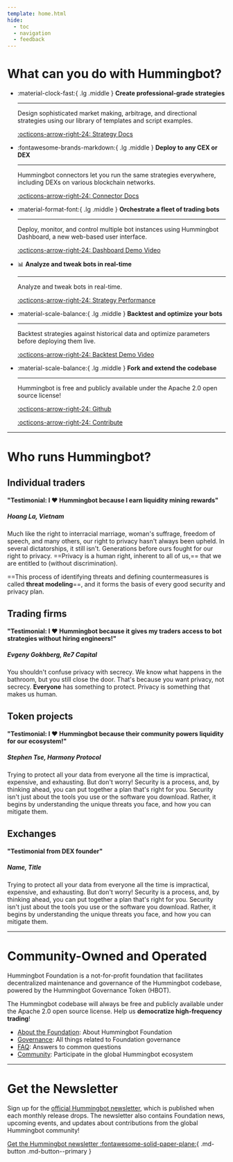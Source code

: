 ```yaml
---
template: home.html
hide:
  - toc
  - navigation
  - feedback
---
```


# What can you do with Hummingbot?

<div class="grid cards" markdown>

-   :material-clock-fast:{ .lg .middle } __Create professional-grade strategies__

    ---

    Design sophisticated market making, arbitrage, and directional strategies using our library of templates and script examples.

    [:octicons-arrow-right-24: Strategy Docs](/strategies/)

-   :fontawesome-brands-markdown:{ .lg .middle } __Deploy to any CEX or DEX__

    ---

    Hummingbot connectors let you run the same strategies everywhere, including DEXs on various blockchain networks.

    [:octicons-arrow-right-24: Connector Docs](/exchanges/)

-   :material-format-font:{ .lg .middle } __Orchestrate a fleet of trading bots__

    ---

    Deploy, monitor, and control multiple bot instances using Hummingbot Dashboard, a new web-based user interface.

    [:octicons-arrow-right-24: Dashboard Demo Video](#)

-   📊 __Analyze and tweak bots in real-time__

    ---

    Analyze and tweak bots in real-time.

    [:octicons-arrow-right-24: Strategy Performance](#)

-   :material-scale-balance:{ .lg .middle } __Backtest and optimize your bots__

    ---

    Backtest strategies against historical data and optimize parameters before deploying them live.

    [:octicons-arrow-right-24: Backtest Demo Video](#)

-   :material-scale-balance:{ .lg .middle } __Fork and extend the codebase__

    ---

    Hummingbot is free and publicly available under the Apache 2.0 open source license!

    [:octicons-arrow-right-24: Github](https://github.com/hummingbot/hummingbot)

    [:octicons-arrow-right-24: Contribute](#)


</div>

---

# Who runs Hummingbot?

## Individual traders

#### "Testimonial: I ❤️ Hummingbot because I earn liquidity mining rewards"

##### Hoang La, Vietnam

Much like the right to interracial marriage, woman's suffrage, freedom of speech, and many others, our right to privacy hasn't always been upheld. In several dictatorships, it still isn't. Generations before ours fought for our right to privacy. ==Privacy is a human right, inherent to all of us,== that we are entitled to (without discrimination).

==This process of identifying threats and defining countermeasures is called **threat modeling**==, and it forms the basis of every good security and privacy plan.

## Trading firms

#### "Testimonial: I ❤️ Hummingbot because it gives my traders access to bot strategies without hiring engineers!"

##### Evgeny Gokhberg, Re7 Capital

You shouldn't confuse privacy with secrecy. We know what happens in the bathroom, but you still close the door. That's because you want privacy, not secrecy. **Everyone** has something to protect. Privacy is something that makes us human.

<!-- [:material-book-outline: Why Privacy Matters](basics/why-privacy-matters.md){ class="md-button md-button--primary" } -->

## Token projects

#### "Testimonial: I ❤️ Hummingbot because their community powers liquidity for our ecosystem!"

##### Stephen Tse, Harmony Protocol

Trying to protect all your data from everyone all the time is impractical, expensive, and exhausting. But don't worry! Security is a process, and, by thinking ahead, you can put together a plan that's right for you. Security isn't just about the tools you use or the software you download. Rather, it begins by understanding the unique threats you face, and how you can mitigate them.

## Exchanges

#### "Testimonial from DEX founder"

##### Name, Title

Trying to protect all your data from everyone all the time is impractical, expensive, and exhausting. But don't worry! Security is a process, and, by thinking ahead, you can put together a plan that's right for you. Security isn't just about the tools you use or the software you download. Rather, it begins by understanding the unique threats you face, and how you can mitigate them.


---

# Community-Owned and Operated

Hummingbot Foundation is a not-for-profit foundation that facilitates decentralized maintenance and governance of the Hummingbot codebase, powered by the Hummingbot Governance Token (HBOT).

The Hummingbot codebase will always be free and publicly available under the Apache 2.0 open source license. Help us **democratize high-frequency trading**!

- [About the Foundation](/about): About Hummingbot Foundation
- [Governance](/governance): All things related to Foundation governance
- [FAQ](/faq): Answers to common questions
- [Community](/community): Participate in the global Hummingbot ecosystem

---

# Get the Newsletter

Sign up for the [official Hummingbot newsletter](https://hummingbot.substack.com/), which is published when each monthly release drops. The newsletter also contains Foundation news, upcoming events, and updates about contributions from the global Hummingbot community!

[Get the Hummingbot newsletter :fontawesome-solid-paper-plane:](https://hummingbot.substack.com/){ .md-button .md-button--primary }
